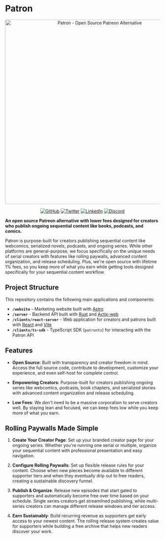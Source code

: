 # Patron

<div align="center">
  <img src="https://www.patron.com/og.png" alt="Patron - Open Source Patreon Alternative" width="600">
  
  [![GitHub](https://img.shields.io/badge/GitHub-patroninc%2Fpatron-181717?style=flat&logo=github)](https://github.com/patroninc/patron)
  [![Twitter](https://img.shields.io/badge/Twitter-@skeptrune-1DA1F2?style=flat&logo=twitter)](https://x.com/skeptrune)
  [![LinkedIn](https://img.shields.io/badge/LinkedIn-patroninc-0077B5?style=flat&logo=linkedin)](https://www.linkedin.com/company/patroninc/)
  [![Discord](https://img.shields.io/badge/Discord-Join%20Server-5865F2?style=flat&logo=discord)](https://discord.gg/3vtTNMZbjG)
</div>

**An open source Patreon alternative with lower fees designed for creators who publish ongoing sequential content like books, podcasts, and comics.**

Patron is purpose-built for creators publishing sequential content like webcomics, serialized novels, podcasts, and ongoing series. While other platforms are general-purpose, we focus specifically on the unique needs of serial creators with features like rolling paywalls, advanced content organization, and release scheduling. Plus, we're open source with lifetime 1% fees, so you keep more of what you earn while getting tools designed specifically for your sequential content workflow.

## Project Structure

This repository contains the following main applications and components:

- **`/website`** - Marketing website built with [Astro](https://astro.build)
- **`/server`** - Backend API built with [Rust](https://www.rust-lang.org/) and [Actix-web](https://actix.rs/)
- **`/clients/react-server`** - Web application for creators and patrons built with [React](https://react.dev/) and [Vite](https://vite.dev/)
- **`/clients/ts-sdk`** - TypeScript SDK (`patronts`) for interacting with the Patron API

## Features

- **Open Source**: Built with transparency and creator freedom in mind. Access the full source code, contribute to development, customize your experience, and even self-host for complete control.

- **Empowering Creators**: Purpose-built for creators publishing ongoing series like webcomics, podcasts, book chapters, and serialized stories with advanced content organization and release scheduling.

- **Low Fees**: We don't need to be a massive corporation to serve creators well. By staying lean and focused, we can keep fees low while you keep more of what you earn.

## Rolling Paywalls Made Simple

1. **Create Your Creator Page**: Set up your branded creator page for your ongoing series. Whether you're running one serial or multiple, organize your sequential content with professional presentation and easy navigation.

2. **Configure Rolling Paywalls**: Set up flexible release rules for your content. Choose when new pieces become available to different supporter tiers and when they eventually drip out to free readers, creating a sustainable discovery funnel.

3. **Publish & Organize**: Release new episodes that start gated to supporters and automatically become free over time based on your schedule. Single series creators get streamlined publishing, while multi-series creators can manage different release windows and tier access.

4. **Earn Sustainably**: Build recurring revenue as supporters get early access to your newest content. The rolling release system creates value for supporters while building a free archive that helps new readers discover your work.
